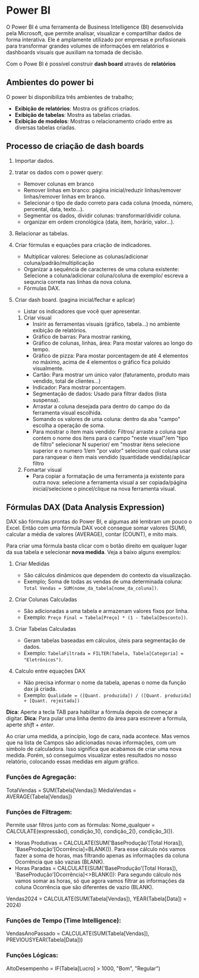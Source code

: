 # Power BI
O Power BI é uma ferramenta de Business Intelligence (BI) desenvolvida pela Microsoft, que permite analisar, visualizar e compartilhar dados de forma interativa. Ele é amplamente utilizado por empresas e profissionais para transformar grandes volumes de informações em relatórios e dashboards visuais que auxiliam na tomada de decisão.

Com o Powe BI é possível construir **dash board** através de **relatórios**

## Ambientes do power bi
O power bi disponibiliza três ambientes de trabalho; 
* **Exibição de relatórios**: Mostra os gráficos criados.
* **Exibição de tabelas**: Mostra as tabelas criadas.
* **Exibição de modelos**: Mostras o relacionamento criado entre as diversas tabelas criadas.

## Processo de criação de dash boards
1. Importar dados.
2. tratar os dados com o power query:
    * Remover colunas em branco
    * Remover linhas em branco: página inicial/reduzir linhas/remover linhas/remover linhas em branco.
    * Selecionar o tipo de dado correto para cada coluna (moeda, número, percental, data, texto...).
    * Segmentar os dados, dividir colunas: transformar/dividir coluna.
    * organizar em ordem cronológica (data, item, horário, valor...).
2. Relacionar as tabelas.
3. Criar fórmulas e equações para criação de indicadores.
    * Multiplicar valores: Selecione as colunas/adicionar coluna/padrão/multiplicação
    * Organizar a sequência de caracterres de uma coluna existente: Selecione a coluna/adicionar coluna/coluna de exemplo/ escreva a sequncia correta nas linhas da nova coluna.
    * Fórmulas DAX. 

4. Criar dash board. (pagina inicial/fechar e aplicar)
    * Listar os indicadores que você quer apresentar.
    1. Criar visual
        * Insirir as ferramentas visuais (gráfico, tabela...) no ambiente exibição de relatórios.
        * Gráfico de barras: Para mostrar ranking,
        * Gráfico de colunas, linhas, área: Para mostar valores ao longo do tempo.
        * Gráfico de pizza: Para mostar porcentagem de até 4 elementos no máximo, acima de 4 elementos o gráfico fica poluido visualmente.
        * Cartão: Para mostrar um único valor (faturamento, produto mais vendido, total de clientes...)
        * Indicador: Para mostrar porcentagem.
        * Segmentação de dados: Usado para filtrar dados (lista suspensa).
        * Arrastar a coluna desejada para dentro do campo do da ferramenta visual escolhida.
        * Somando os valores de uma coluna: dentro da aba "campo" escolha a operação de soma.
        * Para mostrar o item mais vendido: Filtros/ arraste a coluna que contem o nome dos itens para o campo "neste visual"/em "tipo de filtro" selecionar N superior/ em "mostrar itens selecione superior e o numero 1/em "por valor" selecione qual coluna usar para ranquear o item mais vendido (quantidade vendida)/aplicar filtro
    2. Fomartar visual
        * Para copiar a formatação de uma ferramenta ja existente para outra nova: selecione a ferramenta visual a ser copiada/página inicial/selecione o pincel/clique na nova ferramenta visual.

## Fórmulas DAX (Data Analysis Expression)
DAX são fórmulas prontas do Power BI, e algumas até lembram um pouco o Excel. Então com uma fórmula DAX você consegue somar valores (SUM), calcular a média de valores
(AVERAGE), contar (COUNT), e mito mais.

Para criar uma fórmula basta clicar com o botão direito em qualquer lugar da sua tabela e selecionar **nova medida**. Veja a baixo alguns exemplos:
1. Criar Medidas
    * São cálculos dinâmicos que dependem do contexto da visualização.
    * Exemplo; Soma de todas as vendas de uma determinada coluna: `Total Vendas = SUM(nome_da_tabela[nome_da_coluna])`.

2. Criar Colunas Calculadas
    * São adicionadas a uma tabela e armazenam valores fixos por linha.
    * Exemplo: `Preço Final = Tabela[Preço] * (1 - Tabela[Desconto])`.

3. Criar Tabelas Calculadas
    * Geram tabelas baseadas em cálculos, úteis para segmentação de dados.
    * Exemplo: `TabelaFiltrada = FILTER(Tabela, Tabela[Categoria] = "Eletrônicos")`.

4. Calculo entre equações DAX
    * Não precisa informar o nome da tabela, apenas o nome da função dax já criada.
    * Exemplo: `Qualidade = ([Quant. produzida]) / ([Quant. produzida] + [Quant. rejeitada])`


**Dica**: Aperte a tecla TAB para habilitar a fórmula depois de começar a digitar.
**Dica**: Para pular uma linha dentro da área para escrever a formula, aperte *shift* + *enter*.

Ao criar uma medida, a princípio, logo de cara, nada acontece. Mas vemos que
na lista de Campos são adicionadas novas informações, com um símbolo de
calculadora. Isso significa que acabamos de criar uma nova medida. Porém, só conseguimos
visualizar estes resultados no nosso relatório, colocando essas medidas em
algum gráfico.

### Funções de Agregação:
TotalVendas = SUM(Tabela[Vendas])
MédiaVendas = AVERAGE(Tabela[Vendas])

### Funções de Filtragem:
Permite usar filtros junto com as fórmulas: Nome_qualquer = CALCULATE(expressão(), condição_1(), condição_2(), condição_3()).
* Horas Produtivas = CALCULATE(SUM('BaseProdução'[Total Horas]), 'BaseProdução'[Ocorrência]=BLANK()). Para esse cálculo nós vamos fazer a soma de horas, mas filtrando
apenas as informações da coluna Ocorrência que são vazias (BLANK).
* Horas Paradas = CALCULATE(SUM('BaseProdução'[Total Horas]), 'BaseProdução'[Ocorrência]<>BLANK()): Para segundo cálculo nós vamos somar as horas, só que agora vamos filtrar
as informações da coluna Ocorrência que são diferentes de vazio (BLANK).

Vendas2024 = CALCULATE(SUM(Tabela[Vendas]), YEAR(Tabela[Data]) = 2024)

### Funções de Tempo (Time Intelligence):
VendasAnoPassado = CALCULATE(SUM(Tabela[Vendas]), PREVIOUSYEAR(Tabela[Data]))

### Funções Lógicas:
AltoDesempenho = IF(Tabela[Lucro] > 1000, "Bom", "Regular")








